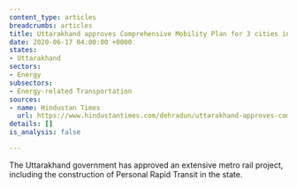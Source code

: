 ```yaml
---
content_type: articles
breadcrumbs: articles
title: Uttarakhand approves Comprehensive Mobility Plan for 3 cities including Dehradun
date: 2020-06-17 04:00:00 +0000
states:
- Uttarakhand
sectors:
- Energy
subsectors:
- Energy-related Transportation
sources:
- name: Hindustan Times
  url: https://www.hindustantimes.com/dehradun/uttarakhand-approves-comprehensive-mobility-plan-for-3-cities-including-dehradun/story-qVdTtPWLrX8sYzgvNFJ5jP.html
details: []
is_analysis: false

---
```

The Uttarakhand government has approved an extensive metro rail project, including the construction of Personal Rapid Transit in the state.